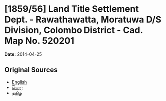# [1859/56] Land Title Settlement Dept. - Rawathawatta, Moratuwa D/S Division, Colombo District - Cad. Map No. 520201

**Date:** 2014-04-25

## Original Sources

- [English](https://documents.gov.lk/view/extra-gazettes/2014/4/1859-56_E.pdf)
- [සිංහල](https://documents.gov.lk/view/extra-gazettes/2014/4/1859-56_S.pdf)
- [தமிழ்](https://documents.gov.lk/view/extra-gazettes/2014/4/1859-56_T.pdf)
